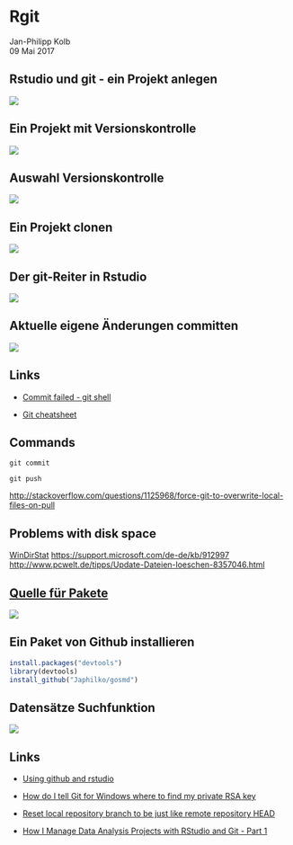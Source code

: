 # Rgit
Jan-Philipp Kolb  
09 Mai 2017  




## Rstudio und git - ein Projekt anlegen

![](figure/NeuesProjekt.PNG)


## Ein Projekt mit Versionskontrolle

![](figure/VersionControl.PNG)

## Auswahl Versionskontrolle

![](figure/gitSVN.PNG)

## Ein Projekt clonen

![](figure/CloneProject.PNG)

## Der git-Reiter in Rstudio

![](figure/gitReiter.PNG)

## Aktuelle eigene Änderungen committen

![](figure/CommitMessage.PNG)


## Links

- [Commit failed - git shell](http://stackoverflow.com/questions/11229843/github-windows-commit-failed-failed-to-create-a-new-commit)

- [Git cheatsheet](https://services.github.com/on-demand/downloads/github-git-cheat-sheet.pdf)


## Commands

``` 
git commit
```

``` 
git push
```


<http://stackoverflow.com/questions/1125968/force-git-to-overwrite-local-files-on-pull>

## Problems with disk space

[WinDirStat](http://www.tecchannel.de/storage/tools/2037869/mit_windirstat_kostenlos_speicherplatz_auf_der_festplatte_visualisieren/)
<https://support.microsoft.com/de-de/kb/912997>
<http://www.pcwelt.de/tipps/Update-Dateien-loeschen-8357046.html>


## [Quelle für Pakete](https://www.researchgate.net/figure/301746965_fig1_Figure-2-Number-of-R-packages-by-source)

![](https://www.researchgate.net/profile/Tom_Mens/publication/301746965/figure/fig1/AS:356583633637381@1462027571464/Figure-2-Number-of-R-packages-by-source.png)

## Ein Paket von Github installieren


```r
install.packages("devtools")
library(devtools)
install_github("Japhilko/gosmd")
```



## Datensätze Suchfunktion

![](figure/SearchableGithub.PNG)


## Links

- [Using github and rstudio](https://www.r-bloggers.com/version-control-file-sharing-and-collaboration-using-github-and-rstudio/)

- [How do I tell Git for Windows where to find my private RSA key](http://serverfault.com/questions/194567/how-do-i-tell-git-for-windows-where-to-find-my-private-rsa-key)

- [Reset local repository branch to be just like remote repository HEAD](http://stackoverflow.com/questions/1628088/reset-local-repository-branch-to-be-just-like-remote-repository-head)

- [How I Manage Data Analysis Projects with RStudio and Git - Part 1](http://christianlemp.com/blog/2014/02/05/How-I-Manage-Data-Projects-with-RStudio-and-Git.html)
